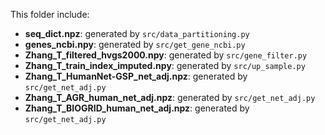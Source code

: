 This folder include:

* **seq_dict.npz**: generated by `src/data_partitioning.py`
* **genes_ncbi.npy**: generated by `src/get_gene_ncbi.py`
* **Zhang_T_filtered_hvgs2000.npy**: generated by `src/gene_filter.py`
* **Zhang_T_train_index_imputed.npy**: generated by `src/up_sample.py`
* **Zhang_T_HumanNet-GSP_net_adj.npz**: generated by `src/get_net_adj.py`
* **Zhang_T_AGR_human_net_adj.npz**: generated by `src/get_net_adj.py`
* **Zhang_T_BIOGRID_human_net_adj.npz**: generated by `src/get_net_adj.py`

